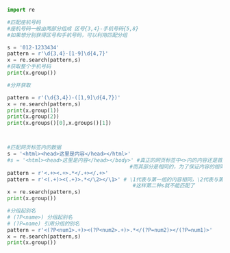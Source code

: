 
<BlogInfo id="749" title="10.匹配分组" author="白日梦想猿" pv=0 read_times=0 pre_cost_time="0分44秒" category="正则表达式" tag_list="['正则表达式']" create_time="2020.05.28 14:32:05" update_time="2020.05.28 15:13:40" />

```python
import re

#匹配座机号码
#座机号码一般由两部分组成 区号{3,4}-手机号码{5,8}
#如果想分别获得区号和手机号码，可以利用匹配分组

s = '012-1233434'
pattern = r'\d{3,4}-[1-9]\d{4,7}'
x = re.search(pattern,s)
#获取整个手机号码
print(x.group())

#分开获取

pattern = r'(\d{3,4})-([1,9]\d{4,7})'
x = re.search(pattern,s)
print(x.group(1))
print(x.group(2))
print(x.groups()[0],x.groups()[1])



#匹配网页标签内的数据
s = '<html><head>这里是内容</head></html>'
#s = '<html><head>这里是内容</head></body>' #真正的网页标签中<>内的内容还是首尾照应的，往往后面<>内之比前面对应的多一个斜杠(/)
                                        #而其部分是相同的，为了保证内容的相同，可以利用\num,首先对其进行分组
pattern = r'<.+><.+>.*</.+></.+>'
pattern = r'<(.+)><(.+)>.*</\2></\1>' # \1代表与第一组的内容相同，\2代表与第二组ed内容相同
                                         #这样第二种s就不能匹配了
x = re.search(pattern,s)
print(x.group())

#分组起别名
# (?P<name>) 分组起别名
# (?P=name) 引用分组的别名
pattern = r'<(?P<num1>.+)><(?P<num2>.+)>.*</(?P=num2)></(?P=num1)>'
x = re.search(pattern,s)
print(x.group())




```
